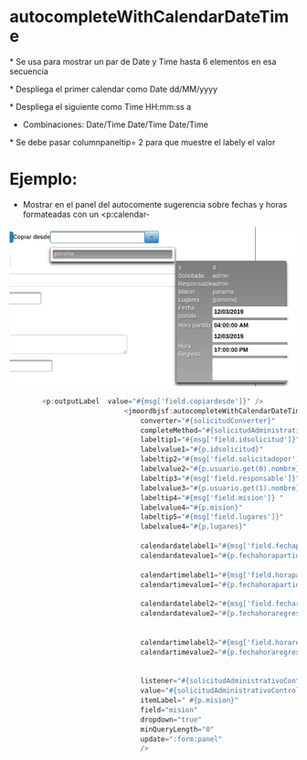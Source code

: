 # autocompleteWithCalendarDateTime

\* Se usa para mostrar un par de Date y Time hasta 6 elementos en esa secuencia

\* Despliega el primer calendar como Date dd/MM/yyyy

\* Despliega el siguiente como Time  HH:mm:ss a

* Combinaciones: Date/Time Date/Time Date/Time

\* Se debe pasar columnpaneltip= 2 para que muestre el labely el valor

# Ejemplo:

* Mostrar en el panel del autocomente sugerencia sobre fechas y horas formateadas con un &lt;p:calendar-



![](/assets/autocalendar.png)

```java
        <p:outputLabel  value="#{msg['field.copiardesde']}" />
                            <jmoordbjsf:autocompleteWithCalendarDateTime
                                converter="#{solicitudConverter}"
                                completeMethod="#{solicitudAdministrativoController.completeSolicitudParaCopiar}"
                                labeltip1="#{msg['field.idsolicitud']}"
                                labelvalue1="#{p.idsolicitud}"   
                                labeltip2="#{msg['field.solicitadopor']}" 
                                labelvalue2="#{p.usuario.get(0).nombre}"
                                labeltip3="#{msg['field.responsable']}"
                                labelvalue3="#{p.usuario.get(1).nombre}"
                                labeltip4="#{msg['field.mision']} "
                                labelvalue4="#{p.mision}" 
                                labeltip5="#{msg['field.lugares']}" 
                                labelvalue4="#{p.lugares}"

                                calendardatelabel1="#{msg['field.fechapartida']}" 
                                calendardatevalue1="#{p.fechahorapartida}" 

                                calendartimelabel1="#{msg['field.horapartida']}"
                                calendartimevalue1="#{p.fechahorapartida}"  

                                calendardatelabel2="#{msg['field.fecharegreso']}" 
                                calendardatevalue2="#{p.fechahoraregreso}"  


                                calendartimelabel2="#{msg['field.horaregreso']}" 
                                calendartimevalue2="#{p.fechahoraregreso}"  


                                listener="#{solicitudAdministrativoController.handleSelectCopiarDesde}"
                                value="#{solicitudAdministrativoController.solicitudCopiar}"
                                itemLabel=" #{p.mision}"
                                field="mision"
                                dropdown="true"
                                minQueryLength="0"
                                update=":form:panel"
                                />
```



